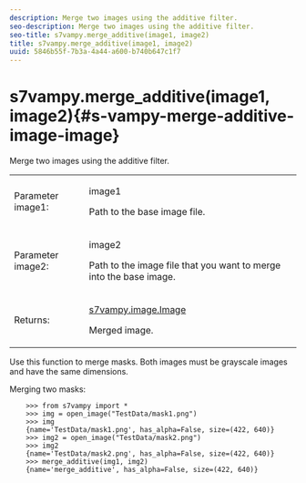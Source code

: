 ```yaml
---
description: Merge two images using the additive filter.
seo-description: Merge two images using the additive filter.
seo-title: s7vampy.merge_additive(image1, image2)
title: s7vampy.merge_additive(image1, image2)
uuid: 5846b55f-7b3a-4a44-a600-b740b647c1f7
---
```


# s7vampy.merge_additive(image1, image2){#s-vampy-merge-additive-image-image}

Merge two images using the additive filter.

<table id="table_EE3FE3CCAAF844F2AE840C0C4C7F3352"> 
 <tbody> 
  <tr> 
   <td colname="col1"> <p>Parameter image1: </p> </td> 
   <td colname="col2"> <p><span class="codeph"> image1</span> </p> <p>Path to the base image file. </p> </td> 
  </tr> 
  <tr> 
   <td colname="col1"> <p>Parameter image2: </p> </td> 
   <td colname="col2"> <p><span class="codeph"> image2</span> </p> <p>Path to the image file that you want to merge into the base image. </p> </td> 
  </tr> 
  <tr> 
   <td> <p>Returns: </p> </td> 
   <td> <p><span class="codeph"><a href="../../c-s7vampy-api-reference/c-classes/c-classes-image/r-class-s7vampy.image.image.md#reference-9f763e9b74dc47549877ee15bd0cdb94" format="dita" scope="local"> s7vampy.image.Image</a> </span> </p> <p>Merged image. </p> </td> 
  </tr> 
 </tbody> 
</table>

Use this function to merge masks. Both images must be grayscale images and have the same dimensions.

Merging two masks:

```
    >>> from s7vampy import *
    >>> img = open_image("TestData/mask1.png")
    >>> img
    {name='TestData/mask1.png', has_alpha=False, size=(422, 640)}
    >>> img2 = open_image("TestData/mask2.png")
    >>> img2
    {name='TestData/mask2.png', has_alpha=False, size=(422, 640)}
    >>> merge_additive(img1, img2)
    {name='merge_additive', has_alpha=False, size=(422, 640)}
```

